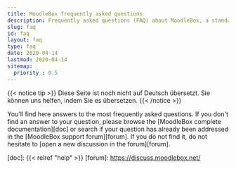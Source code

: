 ```yaml
---
title: MoodleBox frequently asked questions
description: Frequently asked questions (FAQ) about MoodleBox, a standalone small and cheap mobile device working without Internet, that combines a wireless access point with a full featured Moodle server.
slug: faq
id: faq
layout: faq
type: faq
date: 2020-04-14
lastmod: 2020-04-14
sitemap:
  priority : 0.5
---
```

{{< notice tip >}}
Diese Seite ist noch nicht auf Deutsch übersetzt. Sie können uns helfen, indem Sie es übersetzen.
{{< /notice >}}

You'll find here answers to the most frequently asked questions. If you don't find an answer to your question, please browse the [MoodleBox complete documentation][doc] or search if your question has already been addressed in the [MoodleBox support forum][forum]. If you do not find it, do not hesitate to [open a new discussion in the forum][forum].

  [doc]: {{< relref "help" >}}
  [forum]: https://discuss.moodlebox.net/
